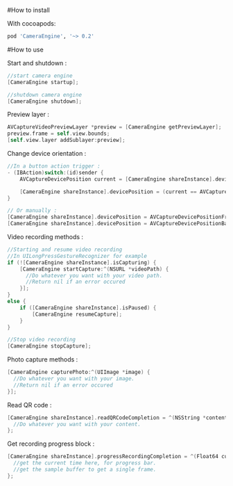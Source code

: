 #How to install

With cocoapods:
```ruby
pod 'CameraEngine', '~> 0.2'
```

#How to use

Start and shutdown :
```Objective-c
//start camera engine
[CameraEngine startup];

//shutdown camera engine
[CameraEngine shutdown];
```

Preview layer :

```Objective-c
AVCaptureVideoPreviewLayer *preview = [CameraEngine getPreviewLayer];
preview.frame = self.view.bounds;
[self.view.layer addSublayer:preview];
```

Change device orientation :

```Objective-c
//In a button action trigger :
- (IBAction)switch:(id)sender {
    AVCaptureDevicePosition current = [CameraEngine shareInstance].devicePosition;

    [CameraEngine shareInstance].devicePosition = (current == AVCaptureDevicePositionBack) ? AVCaptureDevicePositionFront : AVCaptureDevicePositionBack;
}

// Or manually :
[CameraEngine shareInstance].devicePosition = AVCaptureDevicePositionFront;
[CameraEngine shareInstance].devicePosition = AVCaptureDevicePositionBack;
```

Video recording methods :

```Objective-c
//Starting and resume video recording
//In UILongPressGestureRecognizer for example
if (![CameraEngine shareInstance].isCapturing) {
    [CameraEngine startCapture:^(NSURL *videoPath) {
      //Do whatever you want with your video path.
      //Return nil if an error occured
    }];
}
else {
    if ([CameraEngine shareInstance].isPaused) {
        [CameraEngine resumeCapture];
    }
}

//Stop video recording
[CameraEngine stopCapture];
```

Photo capture methods :
```Objective-c
[CameraEngine capturePhoto:^(UIImage *image) {
  //Do whatever you want with your image.
  //Return nil if an error occured
}];
```

Read QR code :

```Objective-c
[CameraEngine shareInstance].readQRCodeCompletion = ^(NSString *content) {
  //Do whatever you want with your content.
};
```

Get recording progress block :

```Objective-c
[CameraEngine shareInstance].progressRecordingCompletion = ^(Float64 currentTime, CMSampleBufferRef sampleBuffer) {
  //get the current time here, for progress bar.
  //get the sample buffer to get a single frame.
};
```
